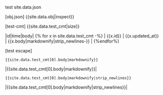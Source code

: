 

test site.data.json

[obj.json]
{{site.data.obj|inspect}}

[test-cmt]
{{site.data.test_cmt|size}}



|id|time|body| 
{% for x in site.data.test_cmt -%}
| {{x.id}} | {{x.updated_at}} | {{x.body|markdownify|strip_newlines-}} | 
{%endfor%}


[test escape]

```
{{site.data.test_cmt[0].body|markdownify}}
```
|{{site.data.test_cmt[0].body|markdownify}}|

```
{{site.data.test_cmt[0].body|markdownify|strip_newlines}}
```
|{{site.data.test_cmt[0].body|markdownify|strip_newlines}}|

